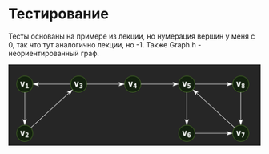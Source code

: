 # Тестирование

Тесты основаны на примере из лекции, но нумерация вершин у меня с 0, так что тут аналогично лекции, но -1. Также Graph.h - неориентированный граф.

![DFS TEST](Graphs/graph.png)